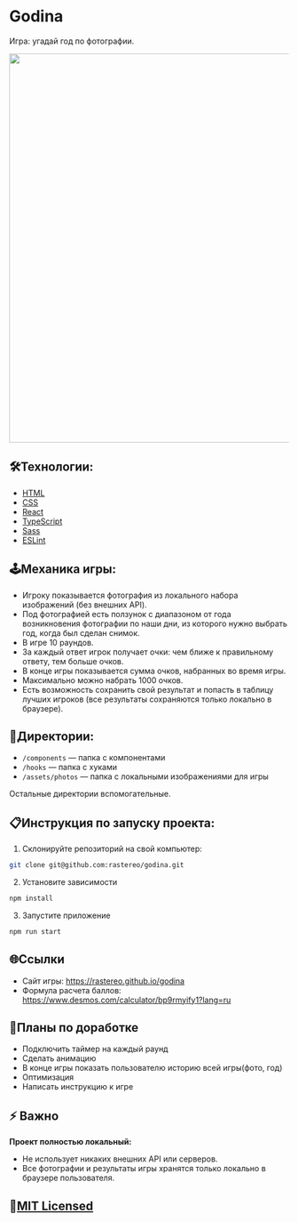 # Godina

Игра: угадай год по фотографии.

<p align="center"><a href="https://rastereo.github.io/godina/" target="_blank"><img src="https://i.ibb.co/fnyqw61/2023-11-03-015058.jpg" width="700px"></a></p>

## 🛠️Технологии:

- [HTML](https://html.spec.whatwg.org)
- [CSS](https://www.w3.org/Style/CSS)
- [React](https://react.dev/)
- [TypeScript](https://www.typescriptlang.org/)
- [Sass](https://sass-lang.com/)
- [ESLint](https://eslint.org/)

## 🕹️Механика игры:

- Игроку показывается фотография из локального набора изображений (без внешних API).
- Под фотографией есть ползунок с диапазоном от года возникновения фотографии по наши дни, из которого нужно выбрать год, когда был сделан снимок.
- В игре 10 раундов.
- За каждый ответ игрок получает очки: чем ближе к правильному ответу, тем больше очков.
- В конце игры показывается сумма очков, набранных во время игры.
- Максимально можно набрать 1000 очков.
- Есть возможность сохранить свой результат и попасть в таблицу лучших игроков (все результаты сохраняются только локально в браузере).

## 📂Директории:

- `/components` — папка с компонентами
- `/hooks` — папка с хуками
- `/assets/photos` — папка c локальными изображениями для игры

Остальные директории вспомогательные.

## 📋Инструкция по запуску проекта:

1. Склонируйте репозиторий на свой компьютер:

```bash
git clone git@github.com:rastereo/godina.git
```

2. Установите зависимости

```bash
npm install
```

3. Запустите приложение

```bash
npm run start
```

## 🌐Ссылки

- Сайт игры: https://rastereo.github.io/godina
- Формула расчета баллов: https://www.desmos.com/calculator/bp9rmyify1?lang=ru

## 🔨Планы по доработке

- Подключить таймер на каждый раунд
- Сделать анимацию
- В конце игры показать пользователю историю всей игры(фото, год)
- Оптимизация
- Написать инструкцию к игре

## ⚡️ Важно

**Проект полностью локальный:**
- Не использует никаких внешних API или серверов.
- Все фотографии и результаты игры хранятся только локально в браузере пользователя.

## 🧾[MIT Licensed](https://github.com/rastereo/godina/blob/main/LICENSE)
